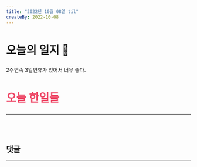 ```yaml
---
title: "2022년 10월 08일 til"
createBy: 2022-10-08
---
```



##  <h2 style="font-size: 30px">오늘의 일지 🎪</h2>
2주연속 3일연휴가 있어서 너무 좋다.

## <h2 style="color: #ee4867; font-size: 30px">오늘 한일들</h2>
--- 

<br>
<br>

## 댓글
---
<br>

<Comment />
